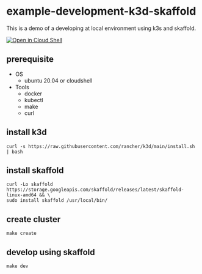 # example-development-k3d-skaffold
This is a demo of a developing at local environment using k3s and skaffold.

[![Open in Cloud Shell](https://gstatic.com/cloudssh/images/open-btn.svg)](https://ssh.cloud.google.com/cloudshell/editor?cloudshell_git_repo=https://github.com/cloudandbuild/example-development-k3d-skaffold.git&cloudshell_tutorial=README.md)
## prerequisite

- OS
  - ubuntu 20.04 or cloudshell
- Tools
  - docker
  - kubectl
  - make
  - curl

## install k3d
```
curl -s https://raw.githubusercontent.com/rancher/k3d/main/install.sh | bash
```

## install skaffold
```
curl -Lo skaffold https://storage.googleapis.com/skaffold/releases/latest/skaffold-linux-amd64 && \
sudo install skaffold /usr/local/bin/
```

## create cluster 
```
make create
```

## develop using skaffold
```
make dev
```

